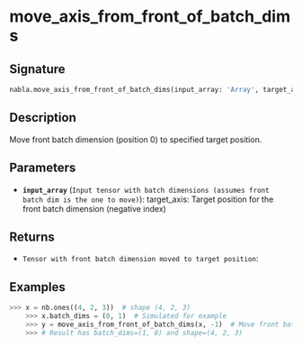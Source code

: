 # move_axis_from_front_of_batch_dims

## Signature

```python
nabla.move_axis_from_front_of_batch_dims(input_array: 'Array', target_axis: 'int') -> 'Array'
```

## Description

Move front batch dimension (position 0) to specified target position.

## Parameters

- **`input_array`** (`Input tensor with batch dimensions (assumes front batch dim is the one to move)`): target_axis: Target position for the front batch dimension (negative index)

## Returns

- `Tensor with front batch dimension moved to target position`: 

## Examples

```python
>>> x = nb.ones((4, 2, 3))  # shape (4, 2, 3)
    >>> x.batch_dims = (0, 1)  # Simulated for example
    >>> y = move_axis_from_front_of_batch_dims(x, -1)  # Move front batch dim to last position
    >>> # Result has batch_dims=(1, 0) and shape=(4, 2, 3)
```
